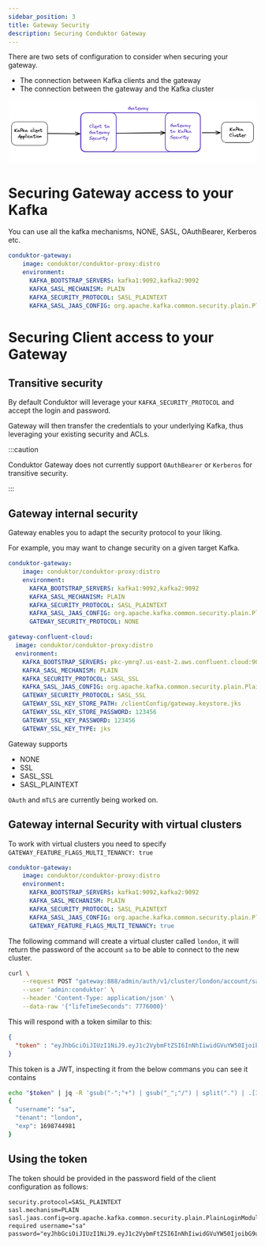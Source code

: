 ```yaml
---
sidebar_position: 3
title: Gateway Security
description: Securing Conduktor Gateway  
---
```


There are two sets of configuration to consider when securing your gateway.

 - The connection between Kafka clients and the gateway
 - The connection between the gateway and the Kafka cluster

![img.png](img.png)

# Securing Gateway access to your Kafka

You can use all the kafka mechanisms, NONE, SASL, OAuthBearer, Kerberos etc. 

```yaml
conduktor-gateway:
    image: conduktor/conduktor-proxy:distro
    environment:
      KAFKA_BOOTSTRAP_SERVERS: kafka1:9092,kafka2:9092
      KAFKA_SASL_MECHANISM: PLAIN
      KAFKA_SECURITY_PROTOCOL: SASL_PLAINTEXT
      KAFKA_SASL_JAAS_CONFIG: org.apache.kafka.common.security.plain.PlainLoginModule required  username="admin" password="admin-secret";
```


# Securing Client access to your Gateway

## Transitive security

By default Conduktor will leverage your `KAFKA_SECURITY_PROTOCOL` and accept the login and password. 

Gateway will then transfer the credentials to your underlying Kafka, thus leveraging your existing security and ACLs.

:::caution

Conduktor Gateway does not currently support `OAuthBearer` or `Kerberos` for transitive security.

:::

## Gateway internal security

Gateway enables you to adapt the security protocol to your liking.

For example, you may want to change security on a given target Kafka.

```yaml
conduktor-gateway:
    image: conduktor/conduktor-proxy:distro
    environment:
      KAFKA_BOOTSTRAP_SERVERS: kafka1:9092,kafka2:9092
      KAFKA_SASL_MECHANISM: PLAIN
      KAFKA_SECURITY_PROTOCOL: SASL_PLAINTEXT
      KAFKA_SASL_JAAS_CONFIG: org.apache.kafka.common.security.plain.PlainLoginModule required  username="x" password="y";
      GATEWAY_SECURITY_PROTOCOL: NONE
```

```yaml
gateway-confluent-cloud:
  image: conduktor/conduktor-proxy:distro
  environment:
    KAFKA_BOOTSTRAP_SERVERS: pkc-ymrq7.us-east-2.aws.confluent.cloud:9092
    KAFKA_SASL_MECHANISM: PLAIN
    KAFKA_SECURITY_PROTOCOL: SASL_SSL
    KAFKA_SASL_JAAS_CONFIG: org.apache.kafka.common.security.plain.PlainLoginModule required username="xxxx" password="yyyyyy";
    GATEWAY_SECURITY_PROTOCOL: SASL_SSL
    GATEWAY_SSL_KEY_STORE_PATH: /clientConfig/gateway.keystore.jks
    GATEWAY_SSL_KEY_STORE_PASSWORD: 123456
    GATEWAY_SSL_KEY_PASSWORD: 123456
    GATEWAY_SSL_KEY_TYPE: jks
```

Gateway supports
* NONE
* SSL
* SASL_SSL
* SASL_PLAINTEXT

`OAuth` and `mTLS` are currently being worked on.


## Gateway internal Security with virtual clusters

To work with virtual clusters you need to specify `GATEWAY_FEATURE_FLAGS_MULTI_TENANCY: true` 

```yaml
conduktor-gateway:
    image: conduktor/conduktor-proxy:distro
    environment:
      KAFKA_BOOTSTRAP_SERVERS: kafka1:9092,kafka2:9092
      KAFKA_SASL_MECHANISM: PLAIN
      KAFKA_SECURITY_PROTOCOL: SASL_PLAINTEXT
      KAFKA_SASL_JAAS_CONFIG: org.apache.kafka.common.security.plain.PlainLoginModule required  username="admin" password="admin-secret";
      GATEWAY_FEATURE_FLAGS_MULTI_TENANCY: true
```

The following command will create a virtual cluster called `london`, it will return the password of the account `sa` to be able to connect to the new cluster. 

```bash
curl \
    --request POST "gateway:888/admin/auth/v1/cluster/london/account/sa" \
    --user 'admin:conduktor' \
    --header 'Content-Type: application/json' \
    --data-raw '{"lifeTimeSeconds": 7776000}'
```

This will respond with a token similar to this:

```json
{
  "token" : "eyJhbGciOiJIUzI1NiJ9.eyJ1c2VybmFtZSI6InNhIiwidGVuYW50IjoibG9uZG9uIiwiZXhwIjoxNjk4NzQ0OTgxfQ.9f0htbb0s1Qgy4J0WGoDNHLZCBwbcr1BWPhkvDJgVz8"
}
```

This token is a JWT, inspecting it from the below commans you can see it contains

```bash
echo "$token" | jq -R 'gsub("-";"+") | gsub("_";"/") | split(".") | .[1] | @base64d | fromjson'
{
  "username": "sa",
  "tenant": "london",
  "exp": 1698744981
}

```

## Using the token

The token should be provided in the password field of the client configuration as follows:

```properties
security.protocol=SASL_PLAINTEXT
sasl.mechanism=PLAIN
sasl.jaas.config=org.apache.kafka.common.security.plain.PlainLoginModule required username="sa" password="eyJhbGciOiJIUzI1NiJ9.eyJ1c2VybmFtZSI6InNhIiwidGVuYW50IjoibG9uZG9uIiwiZXhwIjoxNjk4NzQ0OTgxfQ.9f0htbb0s1Qgy4J0WGoDNHLZCBwbcr1BWPhkvDJgVz8";
```

